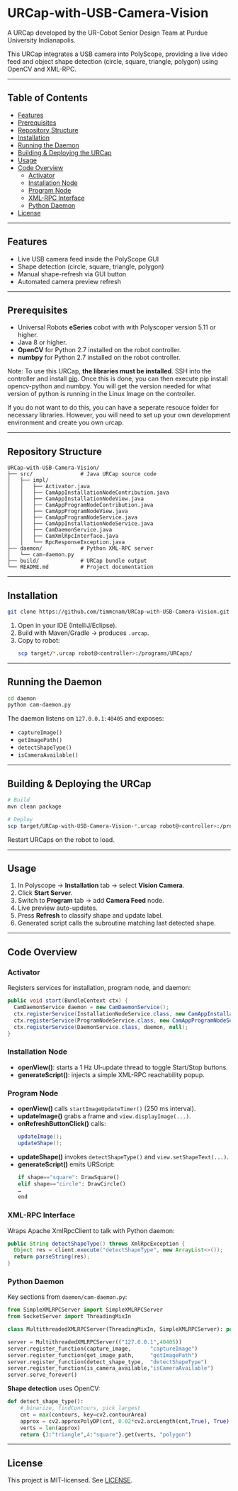 # URCap-with-USB-Camera-Vision

A URCap developed by the UR-Cobot Senior Design Team at Purdue University Indianapolis.

This URCap integrates a USB camera into PolyScope, providing a live video feed and object shape detection (circle, square, triangle, polygon) using OpenCV and XML-RPC.

---

## Table of Contents

- [Features](#features)
- [Prerequisites](#prerequisites)
- [Repository Structure](#repository-structure)
- [Installation](#installation)
- [Running the Daemon](#running-the-daemon)
- [Building & Deploying the URCap](#building--deploying-the-urcap)
- [Usage](#usage)
- [Code Overview](#code-overview)
  - [Activator](#activator)
  - [Installation Node](#installation-node)
  - [Program Node](#program-node)
  - [XML-RPC Interface](#xml-rpc-interface)
  - [Python Daemon](#python-daemon)
- [License](#license)

---

## Features

- Live USB camera feed inside the PolyScope GUI
- Shape detection (circle, square, triangle, polygon)
- Manual shape-refresh via GUI button
- Automated camera preview refresh

---

## Prerequisites

- Universal Robots **eSeries** cobot with with Polyscoper version 5.11 or higher.
- Java 8 or higher.
- **OpenCV** for Python 2.7 installed on the robot controller.
- **numbpy** for Python 2.7 installed on the robot controller.

Note: To use this URCap, **the libraries must be installed**. SSH into the controller and install [pip](https://pip.pypa.io/en/stable/installation/). Once this is done, you can then execute pip install opencv-python and numbpy. You will get the version needed for what version of python is running in the Linux Image on the controller.

If you do not want to do this, you can have a seperate resouce folder for necessary libraries. However, you will need to set up your own development environment and create you own urcap. 

---

## Repository Structure

```
URCap-with-USB-Camera-Vision/
├── src/               # Java URCap source code
│   ├── impl/
│   │   ├── Activator.java
│   │   ├── CamAppInstallationNodeContribution.java
│   │   ├── CamAppInstallationNodeView.java
│   │   ├── CamAppProgramNodeContribution.java
│   │   ├── CamAppProgramNodeView.java
│   │   ├── CamAppProgramNodeService.java
│   │   ├── CamAppInstallationNodeService.java
│   │   ├── CamDaemonService.java
│   │   ├── CamXmlRpcInterface.java
│   │   └── RpcResponseException.java
├── daemon/            # Python XML-RPC server
│   └── cam-daemon.py
├── build/             # URCap bundle output
└── README.md          # Project documentation
```
---

## Installation

```bash
git clone https://github.com/timmcnam/URCap-with-USB-Camera-Vision.git
```
1. Open in your IDE (IntelliJ/Eclipse).  
2. Build with Maven/Gradle → produces `.urcap`.  
3. Copy to robot:  
   ```bash
   scp target/*.urcap robot@<controller>:/programs/URCaps/
   ```

---

## Running the Daemon

```bash
cd daemon
python cam-daemon.py
```
The daemon listens on `127.0.0.1:40405` and exposes:
- `captureImage()`  
- `getImagePath()`  
- `detectShapeType()`  
- `isCameraAvailable()`  

---

## Building & Deploying the URCap

```bash
# Build
mvn clean package

# Deploy
scp target/URCap-with-USB-Camera-Vision-*.urcap robot@<controller>:/programs/URCaps/
```
Restart URCaps on the robot to load.

---

## Usage

1. In Polyscope → **Installation** tab → select **Vision Camera**.  
2. Click **Start Server**.  
3. Switch to **Program** tab → add **Camera Feed** node.  
4. Live preview auto-updates.  
5. Press **Refresh** to classify shape and update label.  
6. Generated script calls the subroutine matching last detected shape.

---

## Code Overview

### Activator

Registers services for installation, program node, and daemon:

```java
public void start(BundleContext ctx) {
  CamDaemonService daemon = new CamDaemonService();
  ctx.registerService(InstallationNodeService.class, new CamAppInstallationNodeService(daemon), null);
  ctx.registerService(ProgramNodeService.class, new CamAppProgramNodeService(), null);
  ctx.registerService(DaemonService.class, daemon, null);
}
```

### Installation Node

- **openView()**: starts a 1 Hz UI‐update thread to toggle Start/Stop buttons.  
- **generateScript()**: injects a simple XML-RPC reachability popup.

### Program Node

- **openView()** calls `startImageUpdateTimer()` (250 ms interval).  
- **updateImage()** grabs a frame and `view.displayImage(...)`.  
- **onRefreshButtonClick()** calls:
  ```java
  updateImage();
  updateShape();
  ```
- **updateShape()** invokes `detectShapeType()` and `view.setShapeText(...)`.  
- **generateScript()** emits URScript:
  ```python
  if shape=="square": DrawSquare()
  elif shape=="circle": DrawCircle()
  …
  end
  ```

### XML-RPC Interface

Wraps Apache XmlRpcClient to talk with Python daemon:

```java
public String detectShapeType() throws XmlRpcException { 
  Object res = client.execute("detectShapeType", new ArrayList<>()); 
  return parseString(res); 
}
```

### Python Daemon

Key sections from `daemon/cam-daemon.py`:

```python
from SimpleXMLRPCServer import SimpleXMLRPCServer
from SocketServer import ThreadingMixIn

class MultithreadedXMLRPCServer(ThreadingMixIn, SimpleXMLRPCServer): pass

server = MultithreadedXMLRPCServer(("127.0.0.1",40405))
server.register_function(capture_image,      "captureImage")
server.register_function(get_image_path,     "getImagePath")
server.register_function(detect_shape_type,  "detectShapeType")
server.register_function(is_camera_available,"isCameraAvailable")
server.serve_forever()
```

**Shape detection** uses OpenCV:

```python
def detect_shape_type():
    # binarize, findContours, pick largest
    cnt = max(contours, key=cv2.contourArea)
    approx = cv2.approxPolyDP(cnt, 0.02*cv2.arcLength(cnt,True), True)
    verts = len(approx)
    return {3:"triangle",4:"square"}.get(verts, "polygon")
```

---

## License

This project is MIT-licensed. See [LICENSE](LICENSE).  
```
